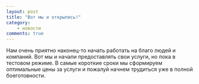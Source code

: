 ```yaml
---
layout: post
title: "Вот мы и открылись!"
category:
	- новости
comments: true
---
```

Нам очень приятно наконец-то начать работать на благо людей и компаний. Вот мы и начали предоставлять свои услуги, но пока в тестовом режиме. В самые короткие сроки мы сформируем
оптимальные цены за услуги и пожалуй начнем трудиться уже в полной боеготовности.
